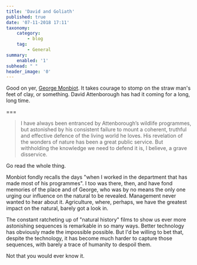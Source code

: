 ```yaml
---
title: 'David and Goliath'
published: true
date: '07-11-2018 17:11'
taxonomy:
    category:
        - blog
    tag:
        - General
summary:
    enabled: '1'
subhead: " "
header_image: '0'
--- 
```


Good on yer, <a class="u-in-reply-to" href="https://www.theguardian.com/commentisfree/2018/nov/07/david-attenborough-world-environment-bbc-films" >George Monbiot</a >. It takes courage to stomp on the straw man's feet of clay, or something. David Attenborough has had it coming for a long, long time.

===

> I have always been entranced by Attenborough’s wildlife programmes, but astonished by his consistent failure to mount a coherent, truthful and effective defence of the living world he loves. His revelation of the wonders of nature has been a great public service. But withholding the knowledge we need to defend it is, I believe, a grave disservice. 

Go read the whole thing.

Monbiot fondly recalls the days "when I worked in the department that has made most of his programmes". I too was there, then, and have fond memories of the place and of George, who was by no means the only one urging our influence on the natural to be revealed. Management never wanted to hear about it. Agriculture, where, perhaps, we have the greatest impact on the natural, barely got a look in.

The constant ratcheting up of "natural history" films to show us ever more astonishing sequences is remarkable in so many ways. Better technology has obviously made the impossible possible. But I'd be willing to bet that, despite the technology, it has become much harder to capture those sequences, with barely a trace of humanity to despoil them. 

Not that you would ever know it.
